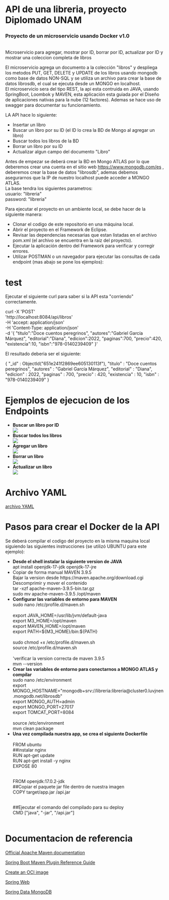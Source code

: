# API de una libreria, proyecto Diplomado UNAM<br>
<h3>Proyecto de un microservicio usando Docker v1.0</h3><br>
Microservicio para agregar, mostrar por ID, borrar por ID, actualizar por ID  y mostrar una coleccion completa de libros

El microservicio agrega un documento a la colección "libros" y despliega los metodos PUT, GET, DELETE y UPDATE de los libros usando mongodb como base de datos NON-SQL y se utiliza un archivo para crear la base de datos librosdb, el cual se ejecuta desde un MONGO en localhost.<br>
El microservicio sera del tipo REST, la api esta contruida en JAVA, usando SpringBoot, Loombok y MAVEN, esta aplicación esta guiada por el Diseño de aplicaciones nativas para la
nube (12 factores). Ademas se hace uso de swagger para documentar su funcionamiento.

LA API hace lo siguiente:

* Insertar un libro
* Buscar un libro por su ID (el ID lo crea la BD de Mongo al agregar un libro)
* Buscar todos los libros de la BD
* Borrar un libro por su ID
* Actualizar algun campo del documento "Libro"

Antes de empezar se deberá  crear la BD en Mongo ATLAS por lo que deberemos crear una cuenta en el sitio web https://www.mongodb.com/es , deberemos crear
la base de datos "librosdb", ademas debemos asegurarnos que la IP de nuestro localhost puede acceder a MONGO ATLAS.<br>La base tendra los siguientes parametros:<br>
usuario: "libreria"<br>
password: "libreria"<br>

Para ejecutar el proyecto en un ambiente local, se debe hacer de la siguiente manera:

* Clonar el codigo de este repositorio en una máquina local.<br>
* Abrir el proyecto en el Framework de Eclipse.<br>
* Revisar las dependencias necesarias que estan listadas en el archivo pom.xml (el archivo se encuentra en la raiz del proyecto).<br>
* Ejecutar la aplicación dentro del Framework para verificar y corregir errores.<br>
* Utilizar POSTMAN o un navegador para ejecutar las consultas de cada endpoint (mas abajo se pone los ejemplos):<br>
     

# test
Ejecutar el siguiente curl para saber si la API esta "corriendo" correctamente.

curl -X 'POST' \
  'http://localhost:8084/api/libros' \
  -H 'accept: application/json' \
  -H 'Content-Type: application/json' \
  -d '{
    "titulo":"Doce cuentos peregrinos",
    "autores":"Gabriel García Márquez",
    "editorial":"Diana",
    "edicion":2022,
    "paginas":700,
    "precio":420,
    "existencia":10,
    "isbn":"978-0140239409"
}'    


 El resultado deberia ser el siguiente:
 
 { "_id" : ObjectId("651e241f2869ee605130113f"), "titulo" : "Doce cuentos peregrinos", "autores" : "Gabriel García Márquez", "editorial" : "Diana", "edicion" : 2022, "paginas" : 700, "precio" : 420, "existencia" : 10, "isbn" : "978-0140239409" }

# Ejemplos de ejecucion de los Endpoints
<ul>
     <li><strong>Buscar un libro por ID</strong></li>
<img src="https://github.com/OmarSanchezJ/modulo2/assets/82127842/f9439d76-bae0-42c2-8a38-eea15dd35303">
     <li><strong>Buscar todos los libros</strong></li>
     <img src="https://github.com/OmarSanchezJ/modulo2/assets/82127842/7415b56e-473d-4038-89b3-bc74480bd991">
     <li><strong>Agregar un libro</strong></li>
<img src="https://github.com/OmarSanchezJ/modulo2/assets/82127842/709ff815-cfd7-43dc-ae63-1072a6e0d93d">
     <li><strong>Borrar un libro</strong></li>
<img src="https://github.com/OmarSanchezJ/modulo2/assets/82127842/45e02aaa-6638-4d44-94aa-2083e166108f">
     <li><strong>Actualizar un libro</strong></li>
     <img src="https://github.com/OmarSanchezJ/modulo2/assets/82127842/b9326cbb-94f1-4e1f-b630-8bfbb86ec444">
</ul>

# Archivo YAML

<a href="api-docs.yaml">archivo YAML</a>

# Pasos para crear el Docker de la API
Se deberá compilar el codigo del proyecto en la misma maquina local siguiendo las siguientes instrucciones (se utilizó UBUNTU para este ejemplo):
<ul>
     <li><strong>Desde el shell instalar la siguiente version de JAVA</strong><br>
          apt install openjdk-17-jdk openjdk-17-jre</li>
     <li><strong></strong>Copiar de forma manual MAVEN 3.9.5</strong><br>
       Bajar la version desde  https://maven.apache.org/download.cgi<br>
       Descomprimir y mover el contenido <br>
          tar -xzf apache-maven-3.9.5-bin.tar.gz<br>
          sudo mv apache-maven-3.9.5 /opt/maven
     </li>
     <li><strong>Configurar las variables de entorno para MAVEN</strong><br>
     sudo nano /etc/profile.d/maven.sh<br><br>
     export JAVA_HOME=/usr/lib/jvm/default-java<br>
     export M3_HOME=/opt/maven<br>
     export MAVEN_HOME=/opt/maven<br>
     export PATH=${M3_HOME}/bin:${PATH}<br><br>
     sudo chmod +x /etc/profile.d/maven.sh<br>
     source /etc/profile.d/maven.sh<br><br>
     'verificar la version correcta de maven 3.9.5<br>
     mvn --version
     </li>
     <li> <strong>Crear las variables de entorno  para conectarnos a MONGO ATLAS y compilar</strong><br>
     sudo nano /etc/environment <br>
     export MONGO_HOSTNAME="mongodb+srv://libreria:libreria@cluster0.luvjnen.mongodb.net/librosdb"<br>
     export MONGO_AUTH=admin<br>
     export MONGO_PORT=27017<br>
     export TOMCAT_PORT=8084<br><br>
     source /etc/environment<br>
     mvn clean package
     </li>
     <li><strong>Una vez compilada nuestra app, se crea el siguiente Dockerfile</strong><br><br>
FROM ubuntu<br>
##instalar nginx <br>
RUN apt-get update<br>
RUN apt-get install -y nginx<br>
EXPOSE 80<br><br>

FROM openjdk:17.0.2-jdk<br>
##Copiar el paquete jar file dentro de nuestra imagen<br>
COPY target/app.jar /api.jar<br><br>

##Ejecutar el comando del compilado para su deploy<br>
CMD ["java", "-jar", "/api.jar"]<br><br>
     </li>
</ul>

# Documentacion de referencia
<a href="https://maven.apache.org/guides/index.html">Official Apache Maven documentation</a>

<a href="https://docs.spring.io/spring-boot/docs/2.7.15/maven-plugin/reference/htmlsingle/">Spring Boot Maven Plugin Reference Guide</a>

<a href="https://docs.spring.io/spring-boot/docs/2.7.15/maven-plugin/reference/htmlsingle/#build-image">Create an OCI image</a>

<a href="https://docs.spring.io/spring-boot/docs/2.7.15/reference/htmlsingle/index.html#web">Spring Web</a>

<a href="https://www.mongodb.com/compatibility/spring-boot">Spring Data MongoDB</a>
